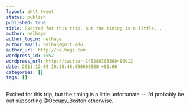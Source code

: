 ```yaml
---
layout: aktt_tweet
status: publish
published: true
title: Excited for this trip, but the timing is a little...
author: nelhage
author_login: nelhage
author_email: nelhage@mit.edu
author_url: http://nelhage.com
wordpress_id: 1552
wordpress_url: http://twitter-145286303368486912
date: 2011-12-09 19:38:48.000000000 +01:00
categories: []
tags: []
---
```

Excited for this trip, but the timing is a little unfortunate -- I'd probably be out supporting @Occupy_Boston otherwise.
